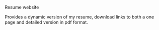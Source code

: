 Resume website

Provides a dynamic version of my resume, download links to both a one page and detailed version in pdf format.

